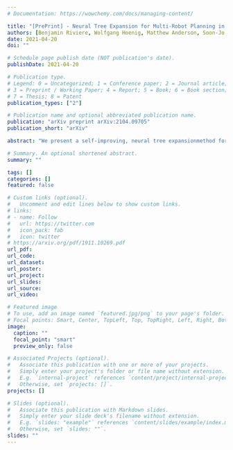 ```yaml
---
# Documentation: https://wowchemy.com/docs/managing-content/

title: "[PrePrint] - Neural Tree Expansion for Multi-Robot Planning in Non-Cooperative Environments"
authors: [Benjamin Riviere, Wolfgang Hoenig, Matthew Anderson, Soon-Jo Chung]
date: 2021-04-20
doi: ""

# Schedule page publish date (NOT publication's date).
publishDate: 2021-04-20

# Publication type.
# Legend: 0 = Uncategorized; 1 = Conference paper; 2 = Journal article;
# 3 = Preprint / Working Paper; 4 = Report; 5 = Book; 6 = Book section;
# 7 = Thesis; 8 = Patent
publication_types: ["2"]

# Publication name and optional abbreviated publication name.
publication: "arXiv preprint arXiv:2104.09705"
publication_short: "arXiv"

abstract: "We present a self-improving, neural tree expansionmethod for multi-robot online planning in non-cooperative environments, where each robot tries to maximize its cumulative reward while interacting with other self-interested robots. Our algorithm adapts the centralized, perfect information, discrete-action space method from Alpha Zero to a decentralized, partial information, continuous action space setting for multi-robot applications. Our method has three interacting components:(i) a centralized, perfect-information ''expert'' Monte Carlo Tree Search (MCTS) with large computation resources that provides expert demonstrations, (ii) a decentralized, partial-information ''learner'' MCTS with small computation resources that runs in real-time and provides self-play examples, and (iii) policy & value neural networks that are trained with the expert demonstrations and bias both the expert and the learner tree growth. Our numerical experiments demonstrate neural expansion generates compact search trees with better solution quality and 20 times less computational expense compared to MCTS without neural expansion. The resulting policies are dynamically sophisticated, demonstrate coordination between robots, and play the Reach-Target-Avoid differential game significantly better than the state-of-the-art control-theoretic base-line for multi-robot, double-integrator systems. Our hardware experiments on an aerial swarm demonstrate the computational advantage of neural tree expansion, enabling online  planning at 20 Hz with effective policies in complex scenarios."

# Summary. An optional shortened abstract.
summary: ""

tags: []
categories: []
featured: false

# Custom links (optional).
#   Uncomment and edit lines below to show custom links.
# links:
# - name: Follow
#   url: https://twitter.com
#   icon_pack: fab
#   icon: twitter
# https://arxiv.org/pdf/1911.10269.pdf
url_pdf:
url_code:
url_dataset:
url_poster:
url_project:
url_slides:
url_source:
url_video:

# Featured image
# To use, add an image named `featured.jpg/png` to your page's folder. 
# Focal points: Smart, Center, TopLeft, Top, TopRight, Left, Right, BottomLeft, Bottom, BottomRight.
image:
  caption: ""
  focal_point: "smart"
  preview_only: false

# Associated Projects (optional).
#   Associate this publication with one or more of your projects.
#   Simply enter your project's folder or file name without extension.
#   E.g. `internal-project` references `content/project/internal-project/index.md`.
#   Otherwise, set `projects: []`.
projects: []

# Slides (optional).
#   Associate this publication with Markdown slides.
#   Simply enter your slide deck's filename without extension.
#   E.g. `slides: "example"` references `content/slides/example/index.md`.
#   Otherwise, set `slides: ""`.
slides: ""
---
```

